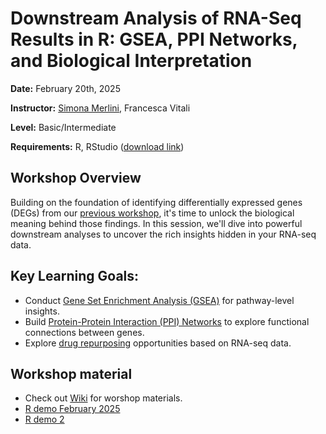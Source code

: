 # Downstream Analysis of RNA-Seq Results in R: GSEA, PPI Networks, and Biological Interpretation

**Date:** February 20th, 2025

**Instructor:** [Simona Merlini](https://merlinis12.github.io/merlinisimona.github.io/), Francesca Vitali

**Level:** Basic/Intermediate

**Requirements:** R, RStudio ([download link](https://rstudio-education.github.io/hopr/starting.html)) 

## Workshop Overview

Building on the foundation of identifying differentially expressed genes (DEGs) from our [previous workshop](https://github.com/merlinis12/RNA-Seq-Data-Analysis-in-R/wiki), it's time to unlock the biological meaning behind those findings. In this session, we'll dive into powerful downstream analyses to uncover the rich insights hidden in your RNA-seq data.

## Key Learning Goals:
- Conduct [Gene Set Enrichment Analysis (GSEA)](https://github.com/merlinis12/Downstream-Analysis-of-RNA-Seq-Results/wiki#5-gene-set-enrichment-analysis-gsea) for pathway-level insights.
- Build [Protein-Protein Interaction (PPI) Networks](https://github.com/merlinis12/Downstream-Analysis-of-RNA-Seq-Results/wiki#6-protein-protein-interaction-ppi-networks) to explore functional connections between genes.
- Explore [drug repurposing](https://github.com/merlinis12/Downstream-Analysis-of-RNA-Seq-Results/wiki#7-drug-repurposing) opportunities based on RNA-seq data.

## Workshop material
- Check out [Wiki](https://github.com/merlinis12/Downstream-Analysis-of-RNA-Seq-Results/wiki) for worshop materials.
- [R demo February 2025](https://github.com/merlinis12/Downstream-Analysis-of-RNA-Seq-Results/blob/main/R_exercise_02_20_2025.html)
- [R demo 2](https://merlinis12.github.io/Downstream-Analysis-of-RNA-Seq-Results/R_demo.html)
